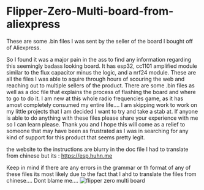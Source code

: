 # Flipper-Zero-Multi-board-from-aliexpress
These are some .bin files I was sent by the seller of the board I bought off of Aliexpress. 


So I found it was a major pain in the ass to find any information regarding this seemingly badass looking board. It has esp32, cc1101 amplified module similar to the flux capacitor minus the logic, and a nrf24 module. These are all the files I was able to aquire through hours of scouring the web and reaching out to multiple sellers of the product. There are some .bin files as well as a doc file that explains the process of flashing the board and where to go to do it. I am new at this whole radio frequencies game, as it has amost completely consumed my entire life.... I am skipping work to work on my little projects that I am decided I want to try and take a stab at. If anyone is able to do anything with these files please share your experience with me so I can learn please. Thank you and I hope this will come as a relief to someone that may have been as frustrated as I was in searching for any kind of support for this product that seems pretty legit.

the website to the instructions are blurry in the doc file I had to translate from chinese but its : https://esp.huhn.me

Keep in mind if there are any errors in the grammar or th format of any of these files its most likely due to the fact that I ahd to translate the files from chinese.... Dont blame me....
![flipper zero multi board](https://github.com/Parker84757/Flipper-Zero-Multi-board-from-aliexpress/assets/148397415/88828214-ec8f-4f85-9444-808420a60310)
